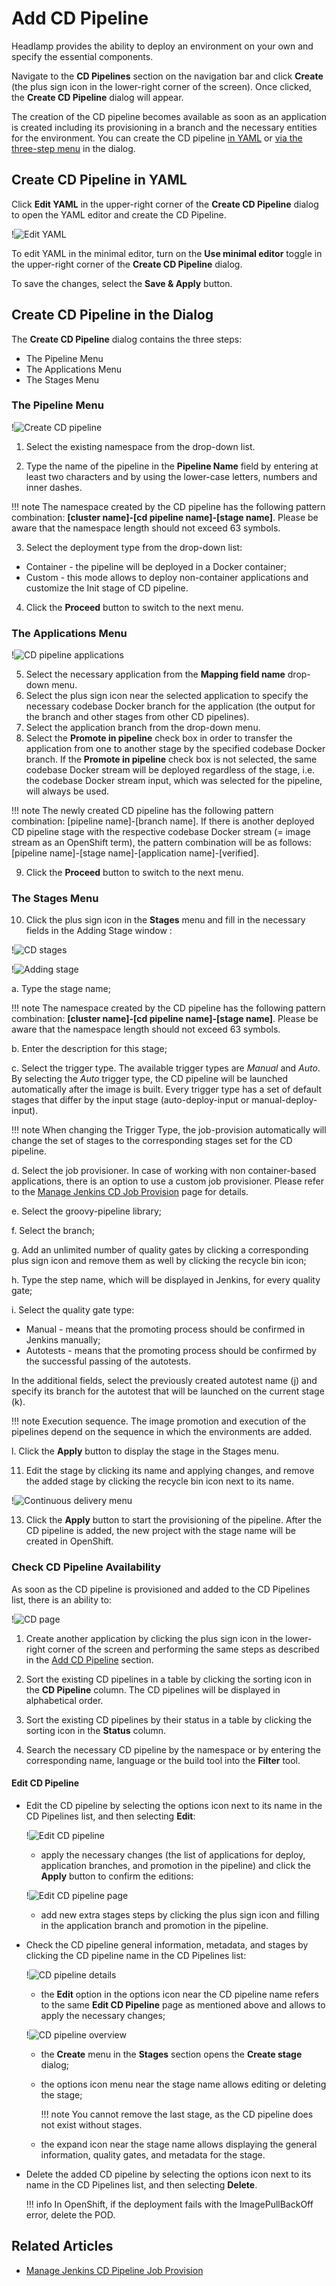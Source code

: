 # Add CD Pipeline

Headlamp provides the ability to deploy an environment on your own and specify the essential components.

Navigate to the **CD Pipelines** section on the navigation bar and click **Create** (the plus sign icon in the lower-right corner of the screen). Once clicked, the **Create CD Pipeline** dialog will appear.

The creation of the CD pipeline becomes available as soon as an application is created including its provisioning
in a branch and the necessary entities for the environment. You can create the CD pipeline [in YAML](#YAML) or [via the three-step menu](#menu) in the dialog.

[//]: # (After the complete adding of the CD pipeline, inspect the [Check CD Pipeline Availability]&#40;#check-cd-pipeline-availability&#41;)

[//]: # (part.)

## Create CD Pipeline in YAML <a name="YAML"></a>
Click **Edit YAML** in the upper-right corner of the **Create CD Pipeline** dialog to open the YAML editor and create the CD Pipeline.

!![Edit YAML](../assets/headlamp-user-guide/headlamp-yaml-editor.png "Edit YAML")

To edit YAML in the minimal editor, turn on the **Use minimal editor** toggle in the upper-right corner of the **Create CD Pipeline** dialog.

To save the changes, select the **Save & Apply** button.

## Create CD Pipeline in the Dialog <a name="menu"></a>
The **Create CD Pipeline** dialog contains the three steps:

* The Pipeline Menu
* The Applications Menu
* The Stages Menu

### The Pipeline Menu

!![Create CD pipeline](../assets/headlamp-user-guide/headlamp-pipeline-menu.png "Create CD pipeline")

1. Select the existing namespace from the drop-down list.

2. Type the name of the pipeline in the **Pipeline Name** field by entering at least two characters and by using
the lower-case letters, numbers and inner dashes.

  !!! note
      The namespace created by the CD pipeline has the following pattern combination: **[cluster name]-[cd pipeline name]-[stage name]**.
      Please be aware that the namespace length should not exceed 63 symbols.

3. Select the deployment type from the drop-down list:
  * Container - the pipeline will be deployed in a Docker container;
  * Custom - this mode allows to deploy non-container applications and customize the Init stage of CD pipeline.

4. Click the **Proceed** button to switch to the next menu.

  ### The Applications Menu

  !![CD pipeline applications](../assets/headlamp-user-guide/headlamp-cd-pipeline-applications.png "CD pipeline applications")

5. Select the necessary application from the **Mapping field name** drop-down menu.
6. Select the plus sign icon near the selected application to specify the necessary codebase Docker branch for the application (the output for the branch and other stages from other CD pipelines).
7. Select the application branch from the drop-down menu.
8. Select the **Promote in pipeline** check box in order to transfer the application from one to another stage
by the specified codebase Docker branch. If the **Promote in pipeline** check box is not selected,
the same codebase Docker stream will be deployed regardless of the stage, i.e. the codebase Docker stream input,
which was selected for the pipeline, will always be used.

  !!! note
      The newly created CD pipeline has the following pattern combination: [pipeline name]-[branch name].
      If there is another deployed CD pipeline stage with the respective codebase Docker stream (= image stream as an OpenShift term),
      the pattern combination will be as follows: [pipeline name]-[stage name]-[application name]-[verified].

9. Click the **Proceed** button to switch to the next menu.

  ### The Stages Menu

10. Click the plus sign icon in the **Stages** menu and fill in the necessary fields in the Adding Stage window <a name="adding_stage_window"></a>:

  !![CD stages](../assets/headlamp-user-guide/headlamp-cd-pipeline-stages.png "CD stages")

  !![Adding stage](../assets/headlamp-user-guide/headlamp-cd-adding-stage1.png "Adding stage")

  a. Type the stage name;

  !!! note
      The namespace created by the CD pipeline has the following pattern combination: **[cluster name]-[cd pipeline name]-[stage name]**.
      Please be aware that the namespace length should not exceed 63 symbols.

  b. Enter the description for this stage;

  c. Select the trigger type. The available trigger types are _Manual_ and _Auto_. By selecting the _Auto_ trigger type, the CD pipeline will be launched automatically after the image is built.
  Every trigger type has a set of default stages that differ by the input stage (auto-deploy-input or manual-deploy-input).
  
  !!! note
      When changing the Trigger Type, the job-provision automatically will change the set of stages to the corresponding stages set for the CD pipeline.

[//]: # (  !!! note)

[//]: # (      Please be aware that autotests used in the CD pipeline cannot be removed. For the details on how to create an autotest codebase, please refer to the [Add Autotest]&#40;add-autotest.md&#41; section.)

  d. Select the job provisioner. In case of working with non container-based applications, there is an option to use
a custom job provisioner. Please refer to the [Manage Jenkins CD Job Provision](../operator-guide/manage-jenkins-cd-job-provision.md)
page for details.

  e. Select the groovy-pipeline library;

  f. Select the branch;

  g. Add an unlimited number of quality gates by clicking a corresponding plus sign icon and remove them as well
by clicking the recycle bin icon;

  h. Type the step name, which will be displayed in Jenkins, for every quality gate;

  i. Select the quality gate type:

  * Manual - means that the promoting process should be confirmed in Jenkins manually;
  * Autotests - means that the promoting process should be confirmed by the successful passing of the autotests.

  In the additional fields, select the previously created autotest name (j) and specify its branch for the autotest
  that will be launched on the current stage (k).

  !!! note
      Execution sequence. The image promotion and execution of the pipelines depend on the sequence in which
      the environments are added.

  l. Click the **Apply** button to display the stage in the Stages menu.

11. Edit the stage by clicking its name and applying changes, and remove the added stage by clicking the recycle bin icon
next to its name.

!![Continuous delivery menu](../assets/headlamp-user-guide/headlamp-cd-pipeline-stages-menu.png "Continuous delivery menu")

13. Click the **Apply** button to start the provisioning of the pipeline. After the CD pipeline is added, the new project
with the stage name will be created in OpenShift.

### Check CD Pipeline Availability

As soon as the CD pipeline is provisioned and added to the CD Pipelines list, there is an ability to:

  !![CD page](../assets/headlamp-user-guide/headlamp-cd-pipeline-page.png "CD page")

1. Create another application by clicking the plus sign icon in the lower-right corner of the screen and performing the same steps as described
in the [Add CD Pipeline](#add-cd-pipeline) section.

2. Sort the existing CD pipelines in a table by clicking the sorting icon in the **CD Pipeline** column. The CD pipelines will be displayed
in alphabetical order.

3. Sort the existing CD pipelines by their status in a table by clicking the sorting icon in the **Status** column.

4. Search the necessary CD pipeline by the namespace or by entering the corresponding name, language or the build tool into the **Filter** tool.

#### Edit CD Pipeline

* Edit the CD pipeline by selecting the options icon next to its name in the CD Pipelines list, and then selecting **Edit**:

  !![Edit CD pipeline](../assets/headlamp-user-guide/headlamp-edit-cd-pipeline.png "Edit CD pipeline")

  * apply the necessary changes (the list of applications for deploy, application branches, and promotion in the pipeline) and click the **Apply** button to confirm the editions:

   !![Edit CD pipeline page](../assets/headlamp-user-guide/headlamp-edit-cd-pipeline-page.png)

  * add new extra stages steps by clicking the plus sign icon and filling in the application branch and promotion in the pipeline.

* Check the CD pipeline general information, metadata, and stages by clicking the CD pipeline name in the CD Pipelines list:

  !![CD pipeline details](../assets/headlamp-user-guide/headlamp-cd-pipeline-details.png "CD pipeline details")

  * the **Edit** option in the options icon near the CD pipeline name refers to the same **Edit CD Pipeline** page as mentioned above and allows to apply the necessary changes;
  
  !![CD pipeline overview](../assets/headlamp-user-guide/headlamp-cd-pipeline-overview.png "CD pipeline overview")

  * the **Create** menu in the **Stages** section opens the **Create stage** dialog;

  * the options icon menu near the stage name allows editing or deleting the stage;
  
    !!! note
        You cannot remove the last stage, as the CD pipeline does not exist without stages.

  * the expand icon near the stage name allows displaying the general information, quality gates, and metadata for the stage.

* Delete the added CD pipeline by selecting the options icon next to its name in the CD Pipelines list, and then selecting **Delete**.

  !!! info
      In OpenShift, if the deployment fails with the ImagePullBackOff error, delete the POD.

## Related Articles

* [Manage Jenkins CD Pipeline Job Provision](../operator-guide/manage-jenkins-cd-job-provision.md)
